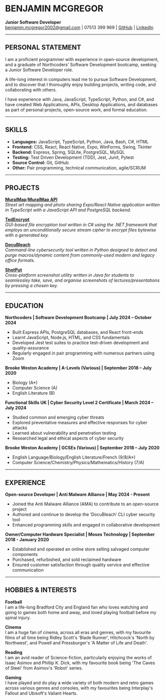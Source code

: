 # BENJAMIN MCGREGOR  
**Junior Software Developer**  
[benjamin.mcgregor2002@gmail.com](mailto:benjamin.mcgregor2002@gmail.com) | 07513 399 969 | [GitHub](https://github.com/Patterbear) | [LinkedIn](https://linkedin.com/in/benjamin-mcgregor-782553224/)

---

## PERSONAL STATEMENT
I am a proficient programmer with experience in open-source development, and a graduate of Northcoders’ Software Development bootcamp, seeking a Junior Software Developer role.

A life-long interest in computers lead me to pursue Software Development, and to discover that I thoroughly enjoy building projects, writing code, and collaborating with others.

I have experience with Java, JavaScript, TypeScript, Python, and C#, and have created Web Applications, APIs, Desktop Applications, and databases as part of personal projects, open-source work, and formal education. 

---

## SKILLS
- **Languages:** JavaScript, TypeScript, Python, Java, Bash, C#, HTML
- **Frontend:** CSS, React, React Native, Expo, WinForms, Swing, Tkinter
- **Backend:** Express, Spring, SQLite, PostgreSQL, MySQL 
- **Testing:** Test Driven Development (TDD), Jest, Junit, Pytest
- **Source Control:** Git, GitHub
- **Other:** Pair programming, technical communication, agile/SCRUM

---

## PROJECTS
[**MuralMap**](https://github.com/Team-MuralMap/MuralMap)/[**MuralMap API**](https://github.com/Team-MuralMap/MuralMap-api)  
*Street art mapping and photo sharing Expo/React Native application written in TypeScript with a JavaScript API and PostgreSQL backend.*

[**TedEncrypt**](https://github.com/Patterbear/TedEncrypt)  
*GUI-based file encryption tool written in C# using the .NET framework that employs an unconditionally secure stream cipher to encrypt files bytewise with a generated key.*

[**DocuBleach**](https://github.com/Anti-Malware-Alliance/docubleach)  
*Command-line cybersecurity tool written in Python designed to detect and purge macros/dynamic content from commonly-used modern and legacy office formats.*

[**ShotPut**](https://github.com/Patterbear/ShotPut)  
*Cross-platform screenshot utility written in Java for students to seamlessley take, save, and organise screenshots of lectures/presentations by pressing a chosen key.*

---

## EDUCATION

**Northcoders | Software Development Bootcamp | July 2024 – October 2024**
- Built Express APIs, PostgreSQL databases, and React front-ends
- Learnt JavaScript, Node.js, HTML, and CSS fundamentals
- Developed Jest test suites to practice test-driven development and quality-assurance
- Regularly engaged in pair programming with numerous partners using Zoom

**Brooke Weston Academy | A-Levels (Various) | September 2018 – July 2020**
- Biology (A*)  
- Computer Science (A)  
- English Literature (B)

**Functional Skills UK | Cyber Security Level 2 Certificate | March 2024 – July 2024**
- Studied common and emerging cyber threats
- Explored preventative measures and effective responses for cyber attacks
- Learned about vulnerability and penetration testing
- Researched legal and ethical aspects of cyber security

**Brooke Weston Academy | GCSEs (Various) | September 2018 – July 2020**
- English Language/Biology/English Literature/French (9/8/A*)  
- Computer Science/Chemistry/Physics/Mathematics/History (7/A)

---

## EXPERIENCE
**Open-source Developer | Anti Malware Alliance | May 2024 - Present**
- Joined the Anti Malware Alliance (AMA) to contribute to an open-source project
- Authored and continue to develop the ‘DocuBleach’ CLI cyber security tool
- Enhanced programming skills and engaged in collaborative development

**Owner/Computer Hardware Specialist | Moses Technology | September 2018 - January 2020**
- Established and operated an online store selling salvaged computer components
- Purchased, refurbished, and sold reclaimed hardware
- Ensured customer satisfaction through quality service and effective communication

---

## HOBBIES & INTERESTS

**Football**  
I am a life-long Bradford City and England fan who loves watching and going to games both home and away, and loved playing football before my spinal injury.

**Cinema**  
I am a huge fan of cinema, across all eras and genres, with my favourite films of all time being Ridley Scott's 'Blade Runner', Hitchcock's 'North by Northwest', and Powell and Pressburger's 'A Matter of Life and Death'.

**Reading**  
I am an avid reader of Science-fiction, particularly enjoying the works of Isaac Asimov and Phillip K. Dick, with my favourite book being 'The Caves of Steel' from Asimov's 'Robot' series.

**Gaming**  
I have played and do play a wide variety of both modern and retro games across various genres and consoles, with my favourites being Interplay's Fallout and Ubisoft's Valiant Hearts.